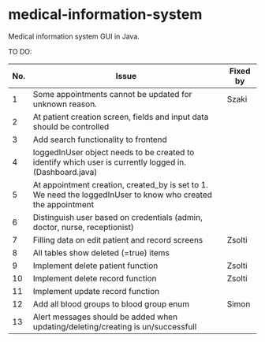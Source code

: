 # medical-information-system
Medical information system GUI in Java.

TO DO:

| No. 	 | Issue                                                                                                         	            | Fixed by 	 |
|-------|----------------------------------------------------------------------------------------------------------------------------|------------|
| 1   	 | Some appointments cannot be updated for unknown reason.                                                       	            | 	Szaki     |
| 2   	 | At patient creation screen, fields and input data should be controlled                                        	            | 	          |
| 3   	 | Add search functionality to frontend                                                                                     	 | 	          |
| 4   	 | loggedInUser object needs to be created to identify which user is currently logged in. (Dashboard.java)       	            | 	          |
| 5   	 | At appointment creation, created_by is set to 1. We need the loggedInUser to know who created the appointment 	            | 	          |
| 6   	 | Distinguish user based on credentials (admin, doctor, nurse, receptionist)                                    	            | 	          |
| 7   	 | Filling data on edit patient and record screens                                                               	            | Zsolti	    |
| 8   	 | All tables show deleted (=true) items                                                         	            | 	          |
| 9   	 | Implement delete patient function                                                                             	            | Zsolti        |
| 10  	 | Implement delete record function                                                                              	            | Zsolti	          |
| 11  	 | Implement update record function                                                                              	            | 	          |
| 12  	 | Add all blood groups to  blood group enum                                                             	                    | Simon	     |
| 13  	 | Alert messages should be added when updating/deleting/creating is un/successfull                                                      | 	     |